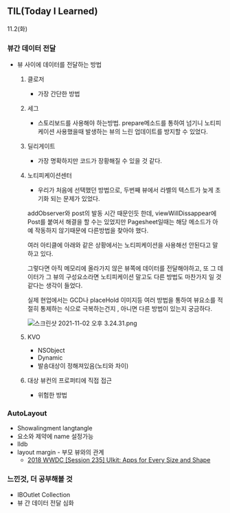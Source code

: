 ## **TIL(Today I Learned)**

11.2(화)

### 뷰간 데이터 전달

- 뷰 사이에 데이터를 전달하는 방법
    1. 클로저
        - 가장 간단한 방법
    2. 세그
        - 스토리보드를 사용해야 하는방법. prepare메소드를 통하여 넘기니 노티피케이션 사용했을때 발생하는 뷰의 느린 업데이트를 방지할 수 있었다.
    3. 딜리게이트
        - 가장 명확하지만 코드가 장황해질 수 있을 것 같다.
    4. 노티피케이션센터
        - 우리가 처음에 선택했던 방법으로, 두번째 뷰에서 라벨의 텍스트가 늦게 초기화 되는 문제가 있었다.
        
        addObserver와 post의 발동 시간 때문인듯 한데, viewWillDissappear에 Post를 붙여서 해결을 할 수는 있었지만 Pagesheet일때는 해당 메소드가 아예 작동하지 않기때문에 다른방법을 찾아야 했다.
        
        여러 아티클에 아래와 같은 상황에서는 노티피케이션을 사용해선 안된다고 말하고 있다.
        
        그렇다면 아직 메모리에 올라가지 않은 뷰쪽에 데이터를 전달해야하고, 또 그 데이터가 그 뷰의 구성요소라면 노티피케이션 말고도 다른 방법도 마찬가지 일 것 같다는 생각이 들었다.
        
        실제 현업에서는 GCD나 placeHold 이미지등 여러 방법을 통하여 뷰요소를 적절히 통제하는 식으로 극복하는건지 , 아니면 다른 방법이 있는지 궁금하다.
        
        ![스크린샷 2021-11-02 오후 3.24.31.png](https://s3-us-west-2.amazonaws.com/secure.notion-static.com/19cbd1c5-8bfa-4cb4-95aa-ae827fb37e68/스크린샷_2021-11-02_오후_3.24.31.png)
        
    5. KVO
        - NSObject
        - Dynamic
        - 발송대상이 정해져있음(노티와 차이)
    6. 대상 뷰컨의 프로퍼티에 직접 접근
        - 위험한 방법

### AutoLayout

- Showalingment langtangle
- 요소와 제약에 name 설정가능
- lldb
- layout margin - 부모 뷰와의 관계
    - [2018 WWDC [Session 235] UIkit: Apps for Every Size and Shape](https://developer.apple.com/videos/play/wwdc2018/235/)

### 느낀것, 더 공부해볼 것

- IBOutlet Collection
- 뷰 간 데이터 전달 심화